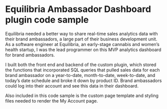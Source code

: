 # Equilibria Ambassador Dashboard plugin code sample
Equilibria needed a better way to share real-time sales analytics data with their brand ambassadors, a large part of their business development unit. As a software engineer at Equilibria, an early-stage cannabis and women’s health startup, I was the lead programmer on this MVP analytics dashboard for brand ambassadors.

I built both the front end and backend of the custom plugin, which stored the functions that incorporated SQL queries that pulled sales data for each brand ambassador on a year-to-date, month-to-date, week-to-date, and today’s date schedule and broke it down by product ID. Brand ambassadors could log into their account and see this data in their dashboard.

Also included in this code sample is the custom page template and styling files needed to render the My Account page. 

